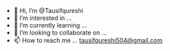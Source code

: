 - 👋 Hi, I’m @Tausifqureshi
- 👀 I’m interested in ...
- 🌱 I’m currently learning ...
- 💞️ I’m looking to collaborate on ...
- 📫 How to reach me ... tausifqureshi504@gmail.com

<!---
Tausifqureshi/Tausifqureshi is a ✨ special ✨ repository because its `README.md` (this file) appears on your GitHub profile.
You can click the Preview link to take a look at your changes.
--->

